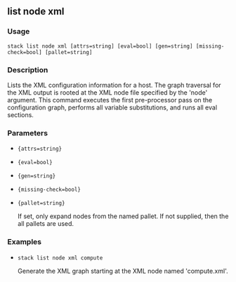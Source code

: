 ## list node xml

### Usage

`stack list node xml [attrs=string] [eval=bool] [gen=string] [missing-check=bool] [pallet=string]`

### Description

Lists the XML configuration information for a host. The graph
	traversal for the XML output is rooted at the XML node file
	specified by the 'node' argument. This command executes the first
	pre-processor pass on the configuration graph, performs all
	variable substitutions, and runs all eval sections.

### Parameters
* `{attrs=string}`
* `{eval=bool}`
* `{gen=string}`
* `{missing-check=bool}`
* `{pallet=string}`

   If set, only expand nodes from the named pallet. If not
	supplied, then the all pallets are used.

### Examples

* `stack list node xml compute`

   Generate the XML graph starting at the XML node named 'compute.xml'.



